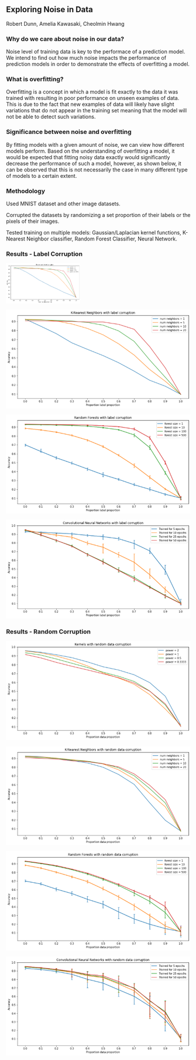 ## Exploring Noise in Data

Robert Dunn, Amelia Kawasaki, Cheolmin Hwang

### Why do we care about noise in our data?

Noise level of training data is key to the performace of a prediction model. We intend to find out how much noise impacts the performance of prediction models in order to demonstrate the effects of overfitting a model.

### What is overfitting?

Overfitting is a concept in which a model is fit exactly to the data it was trained with resulting in poor performance on unseen examples of data. This is due to the fact that new examples of data will likely have slight variations that do not appear in the training set meaning that the model will not be able to detect such variations.

### Significance between noise and overfitting

By fitting models with a given amount of noise, we can view how different models perform. Based on the understanding of overfitting a model, it would be expected that fitting noisy data exactly would significantly decrease the performance of such a model, however, as shown below, it can be observed that this is not necessarily the case in many different type of models to a certain extent.

### Methodology

Used MNIST dataset and other image datasets.

Corrupted the datasets by randomizing a set proportion of their labels or the pixels of their images.

Tested training on multiple models: Gaussian/Laplacian kernel functions, K-Nearest Neighbor classifier, Random Forest Classifier, Neural Network.

### Results - Label Corruption

<!-- ![kernel-label](/img/kernel-label.png | width = 40%) -->
<img src = "/img/kernel-label.png" width = "40%">

![knn-label](/img/knn-label.png)

![forest-label](/img/forest-label.png)

![net-label](/img/net-label.png)

### Results - Random Corruption

![kernel-random](/img/kernel-random.png)

![knn-random](/img/knn-random.png)

![forest-random](/img/forest-random.png)

![net-random](/img/net-random.png)
